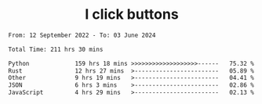 <h1 align="center">
I click buttons
</h1>

<!--START_SECTION:waka-->

```txt
From: 12 September 2022 - To: 03 June 2024

Total Time: 211 hrs 30 mins

Python             159 hrs 18 mins >>>>>>>>>>>>>>>>>>>------   75.32 %
Rust               12 hrs 27 mins  >------------------------   05.89 %
Other              9 hrs 19 mins   >------------------------   04.41 %
JSON               6 hrs 3 mins    >------------------------   02.86 %
JavaScript         4 hrs 29 mins   >------------------------   02.13 %
```

<!--END_SECTION:waka-->
